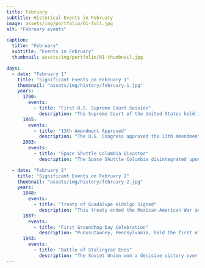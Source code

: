 ```yaml
---
title: February
subtitle: Historical Events in February
image: assets/img/portfolio/01-full.jpg
alt: "February events"

caption:
  title: "February"
  subtitle: "Events in February"
  thumbnail: assets/img/portfolio/01-thumbnail.jpg

days:
  - date: "February 1"
    title: "Significant Events on February 1"
    thumbnail: "assets/img/history/february-1.jpg"
    years:
      1790:
        events:
          - title: "First U.S. Supreme Court Session"
            description: "The Supreme Court of the United States held its first session in New York City, marking the beginning of the highest judicial authority in the country."
      1865:
        events:
          - title: "13th Amendment Approved"
            description: "The U.S. Congress approved the 13th Amendment to the Constitution, which abolished slavery."
      2003:
        events:
          - title: "Space Shuttle Columbia Disaster"
            description: "The Space Shuttle Columbia disintegrated upon reentry, killing all seven astronauts on board."

  - date: "February 2"
    title: "Significant Events on February 2"
    thumbnail: "assets/img/history/february-2.jpg"
    years:
      1848:
        events:
          - title: "Treaty of Guadalupe Hidalgo Signed"
            description: "This treaty ended the Mexican-American War and resulted in the U.S. acquiring territories including California, Arizona, and New Mexico."
      1887:
        events:
          - title: "First Groundhog Day Celebration"
            description: "Punxsutawney, Pennsylvania, held the first official Groundhog Day, a tradition that continues to this day."
      1943:
        events:
          - title: "Battle of Stalingrad Ends"
            description: "The Soviet Union won a decisive victory over Nazi Germany in one of the bloodiest battles in history, marking a turning point in World War II."
---
```

